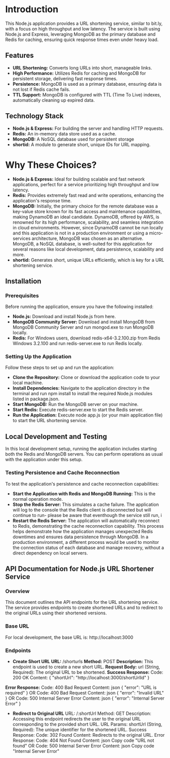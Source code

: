 # Introduction
This Node.js application provides a URL shortening service, similar to bit.ly, with a focus on high throughput and low latency. The service is built using Node.js and Express, leveraging MongoDB as the primary database and Redis for caching, ensuring quick response times even under heavy load.

## Features
* **URL Shortening:** Converts long URLs into short, manageable links.
* **High Performance:** Utilizes Redis for caching and MongoDB for persistent storage, delivering fast response times.
* **Persistence:** MongoDB is used as a primary database, ensuring data is not lost if Redis cache fails.
* **TTL Support:** MongoDB is configured with TTL (Time To Live) indexes, automatically cleaning up expired data.

## Technology Stack
* **Node.js & Express:** For building the server and handling HTTP requests.
* **Redis:** An in-memory data store used as a cache.
* **MongoDB:** A NoSQL database used for persistent storage
* **shortid:** A module to generate short, unique IDs for URL mapping.

# Why These Choices?
* **Node.js & Express:** Ideal for building scalable and fast network applications, perfect for a service prioritizing high throughput and low latency.
* **Redis:** Provides extremely fast read and write operations, enhancing the application's response time.
* **MongoDB:** Initially, the primary choice for the remote database was a key-value store known for its fast access and maintenance capabilities, making DynamoDB an ideal candidate. DynamoDB, offered by AWS, is renowned for its high performance, scalability, and seamless integration in cloud environments.
However, since DynamoDB cannot be run locally and this application is not in a production environment or using a micro-services architecture, MongoDB was chosen as an alternative. MongoDB, a NoSQL database, is well-suited for this application for several reasons like local development, data persistence, scalability and more.
* **shortid:** Generates short, unique URLs efficiently, which is key for a URL shortening service.

## Installation
### Prerequisites
Before running the application, ensure you have the following installed:

* **Node.js:** Download and install Node.js from here.
* **MongoDB Community Server:** Download and install MongoDB from MongoDB Community Server and run mongod.exe to run MongoDB locally.
* **Redis:** For Windows users, download redis-x64-3.2.100.zip from Redis Windows 3.2.100 and run redis-server.exe to run Redis locally.
  
### Setting Up the Application
Follow these steps to set up and run the application:

* **Clone the Repository:** Clone or download the application code to your local machine.
* **Install Dependencies:** Navigate to the application directory in the terminal and run npm install to install the required Node.js modules listed in package.json.
* **Start MongoDB:** Run the MongoDB server on your machine.
* **Start Redis:** Execute redis-server.exe to start the Redis server.
* **Run the Application:** Execute node app.js (or your main application file) to start the URL shortening service.

## Local Development and Testing
In this local development setup, running the application includes starting both the Redis and MongoDB servers. You can perform operations as usual with the application under this setup.

### Testing Persistence and Cache Reconnection
To test the application's persistence and cache reconnection capabilities:

* **Start the Application with Redis and MongoDB Running:** This is the normal operation mode.
* **Stop the Redis Server:** This simulates a cache failure. The application will log to the console that the Redis client is disconnected but will continue to run- please be aware that eventhough the service still run, i
* **Restart the Redis Server:** The application will automatically reconnect to Redis, demonstrating the cache reconnection capability.
This process helps demonstrate how the application manages unexpected Redis downtimes and ensures data persistence through MongoDB. In a production environment, a different process would be used to monitor the connection status of each database and manage recovery, without a direct dependency on local servers.

## API Documentation for Node.js URL Shortener Service
### Overview
This document outlines the API endpoints for the URL shortening service. The service provides endpoints to create shortened URLs and to redirect to the original URLs using their shortened versions.

### Base URL
For local development, the base URL is: http://localhost:3000

### Endpoints
* **Create Short URL**
**URL:** /shorturls
**Method:** POST
**Description:** This endpoint is used to create a new short URL.
**Request Body:**
url (String, Required): The original URL to be shortened.
**Success Response:**
Code: 200 OK
Content: {
  "shortUrl": "http://localhost:3000/shortUrlId"
}

**Error Response:**
Code: 400 Bad Request
Content:
json
{ "error": "URL is required" }
OR
Code: 400 Bad Request
Content:
json
{ "error": "Invalid URL" }
OR
Code: 500 Internal Server Error
Content:
json
{ "error": "Internal Server Error" }

* **Redirect to Original URL**
URL: /:shortUrl
Method: GET
Description: Accessing this endpoint redirects the user to the original URL corresponding to the provided short URL.
URL Params:
shortUrl (String, Required): The unique identifier for the shortened URL.
Success Response:
Code: 302 Found
Content: Redirects to the original URL.
Error Response:
Code: 404 Not Found
Content:
json
Copy code
"URL not found"
OR
Code: 500 Internal Server Error
Content:
json
Copy code
"Internal Server Error"
